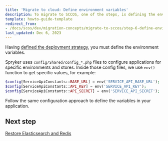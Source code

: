 ```yaml
---
title: 'Migrate to cloud: Define environment variables'
description: To migrate to SCCOS, one of the steps, is defining the environment variables.
template: howto-guide-template
redirect_from:
- /docs/scos/dev/migration-concepts/migrate-to-sccos/step-6-define-environment-variables.html
last_updated: Dec 6, 2023
---
```


Having [defined the deployment strategy](/docs/dg/dev/upgrade-and-migrate/migrate-to-cloud/step-5-define-the-deployment-strategy.html), you must define the environment variables.

Spryker uses `config/Shared/config_*.php` files to configure applications for specific environments and stores. Inside those config files, we use `env()` function to get specific values, for example:

```php
$config[ServiceApiConstants::BASE_URL] = env('SERVICE_API_BASE_URL');
$config[ServiceApiConstants::API_KEY] = env('SERVICE_API_KEY');
$config[ServiceApiConstants::API_SECRET] = env('SERVICE_API_SECRET');
```
Follow the same configuration approach to define the variables in your application.

## Next step

[Restore Elasticsearch and Redis](/docs/dg/dev/upgrade-and-migrate/migrate-to-cloud/step-7-restore-es-and-redis.html)
